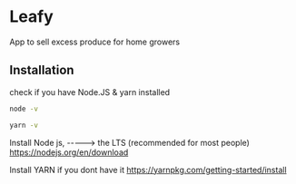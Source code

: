 # Leafy
App to sell excess produce for home growers

## Installation
check if you have Node.JS & yarn installed
```bash
node -v
```
```bash
yarn -v
```

Install Node js, -----> the LTS (recommended for most people)
https://nodejs.org/en/download

Install YARN if you dont have it
https://yarnpkg.com/getting-started/install

